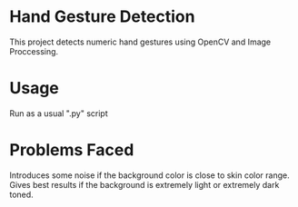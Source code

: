 # Hand Gesture Detection
This project detects numeric hand gestures using OpenCV and Image Proccessing.

# Usage
Run as a usual ".py" script

# Problems Faced
Introduces some noise if the background color is close to skin color range. Gives best results if the background is extremely light or extremely dark toned.


